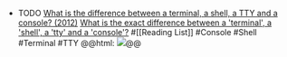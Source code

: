 - TODO [What is the difference between a terminal, a shell, a TTY and a console? (2012)](https://news.ycombinator.com/item?id=38984096)
  [What is the exact difference between a 'terminal', a 'shell', a 'tty' and a 'console'?](https://www.reddit.com/r/programming/comments/41u5hw/comment/cz5ejh6/)
  #[[Reading List]] #Console #Shell #Terminal #TTY
  @@html: <img src="https://i.stack.imgur.com/muYsK.jpg" class="article-cover" />@@